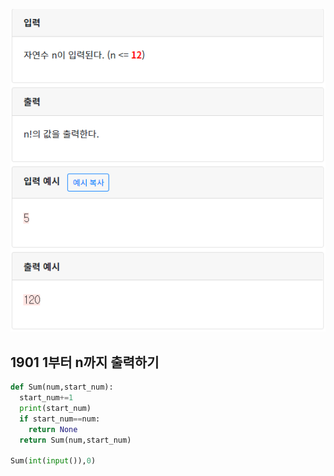 ![](./img/image-20200429164246366.png)

## 1901 1부터 n까지 출력하기

```python
def Sum(num,start_num):
  start_num+=1
  print(start_num)
  if start_num==num:
    return None
  return Sum(num,start_num)

Sum(int(input()),0)
```

